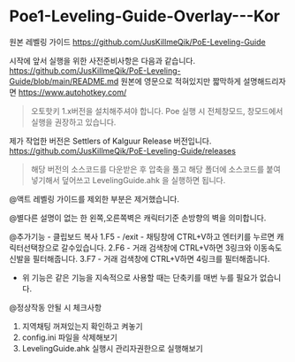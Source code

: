 # Poe1-Leveling-Guide-Overlay---Kor

원본 레벨링 가이드
https://github.com/JusKillmeQik/PoE-Leveling-Guide


시작에 앞서 실행을 위한 사전준비사항은 다음과 같습니다.
https://github.com/JusKillmeQik/PoE-Leveling-Guide/blob/main/README.md
원본에 영문으로 적혀있지만 짧막하게 설명해드리자면
https://www.autohotkey.com/
>오토핫키 1.x버전을 설치해주셔야 합니다.
>Poe 실행 시 전체창모드, 창모드에서 실행을 권장하고 있습니다.

제가 작업한 버전은 Settlers of Kalguur Release 버전입니다.
https://github.com/JusKillmeQik/PoE-Leveling-Guide/releases
>해당 버전의 소스코드를 다운받은 후 압축을 풀고 해당 폴더에 소스코드를 붙여넣기해서 덮어쓰고 LevelingGuide.ahk 을 실행하면 됩니다.



@액트 레벨링 가이드를 제외한 부분은 제거했습니다.

@별다른 설명이 없는 한 왼쪽,오른쪽벽은 캐릭터기준 손방향의 벽을 의미합니다.

@추가기능 - 클립보드 복사
1.F5 - /exit - 채팅창에 CTRL+V하고 엔터키를 누르면 캐릭터선택창으로 갈수있습니다.
2.F6 - 거래 검색창에 CTRL+V하면 3링크와 이동속도신발을 필터해줍니다.
3.F7 - 거래 검색창에 CTRL+V하면 4링크를 필터해줍니다.
 * 위 기능은 같은 기능을 지속적으로 사용할 때는 단축키를 매번 누를 필요가 없습니다.

@정상작동 안될 시 체크사항
1. 지역채팅 꺼져있는지 확인하고 켜놓기
2. config.ini 파일을 삭제해보기
3. LevelingGuide.ahk 실행시  관리자권한으로 실행해보기
